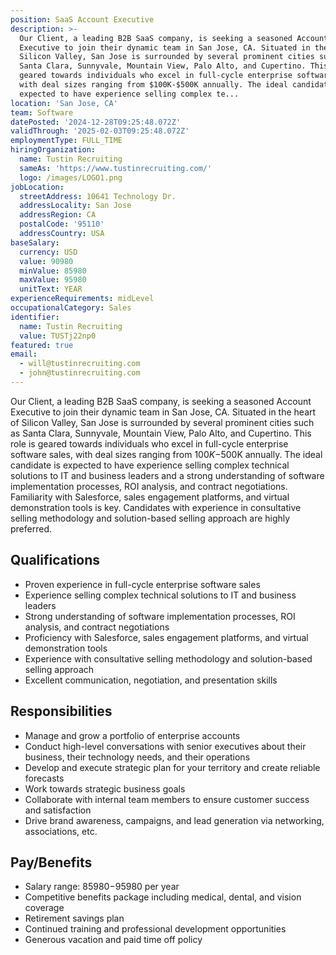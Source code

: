 ```yaml
---
position: SaaS Account Executive
description: >-
  Our Client, a leading B2B SaaS company, is seeking a seasoned Account
  Executive to join their dynamic team in San Jose, CA. Situated in the heart of
  Silicon Valley, San Jose is surrounded by several prominent cities such as
  Santa Clara, Sunnyvale, Mountain View, Palo Alto, and Cupertino. This role is
  geared towards individuals who excel in full-cycle enterprise software sales,
  with deal sizes ranging from $100K-$500K annually. The ideal candidate is
  expected to have experience selling complex te...
location: 'San Jose, CA'
team: Software
datePosted: '2024-12-28T09:25:48.072Z'
validThrough: '2025-02-03T09:25:48.072Z'
employmentType: FULL_TIME
hiringOrganization:
  name: Tustin Recruiting
  sameAs: 'https://www.tustinrecruiting.com/'
  logo: /images/LOGO1.png
jobLocation:
  streetAddress: 10641 Technology Dr.
  addressLocality: San Jose
  addressRegion: CA
  postalCode: '95110'
  addressCountry: USA
baseSalary:
  currency: USD
  value: 90980
  minValue: 85980
  maxValue: 95980
  unitText: YEAR
experienceRequirements: midLevel
occupationalCategory: Sales
identifier:
  name: Tustin Recruiting
  value: TUSTj22np0
featured: true
email:
  - will@tustinrecruiting.com
  - john@tustinrecruiting.com
---
```




Our Client, a leading B2B SaaS company, is seeking a seasoned Account Executive to join their dynamic team in San Jose, CA. Situated in the heart of Silicon Valley, San Jose is surrounded by several prominent cities such as Santa Clara, Sunnyvale, Mountain View, Palo Alto, and Cupertino. This role is geared towards individuals who excel in full-cycle enterprise software sales, with deal sizes ranging from $100K-$500K annually. The ideal candidate is expected to have experience selling complex technical solutions to IT and business leaders and a strong understanding of software implementation processes, ROI analysis, and contract negotiations. Familiarity with Salesforce, sales engagement platforms, and virtual demonstration tools is key. Candidates with experience in consultative selling methodology and solution-based selling approach are highly preferred.

## Qualifications
* Proven experience in full-cycle enterprise software sales
* Experience selling complex technical solutions to IT and business leaders
* Strong understanding of software implementation processes, ROI analysis, and contract negotiations
* Proficiency with Salesforce, sales engagement platforms, and virtual demonstration tools
* Experience with consultative selling methodology and solution-based selling approach
* Excellent communication, negotiation, and presentation skills

## Responsibilities
* Manage and grow a portfolio of enterprise accounts
* Conduct high-level conversations with senior executives about their business, their technology needs, and their operations
* Develop and execute strategic plan for your territory and create reliable forecasts
* Work towards strategic business goals
* Collaborate with internal team members to ensure customer success and satisfaction
* Drive brand awareness, campaigns, and lead generation via networking, associations, etc.

## Pay/Benefits
* Salary range: $85980-$95980 per year
* Competitive benefits package including medical, dental, and vision coverage
* Retirement savings plan
* Continued training and professional development opportunities
* Generous vacation and paid time off policy
